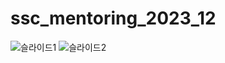 # ssc_mentoring_2023_12


![슬라이드1](https://github.com/hyeon95y/ssc_mentoring_2023_12/assets/24773116/742e9a27-7dfb-4e81-9545-8aac9f72869d)
![슬라이드2](https://github.com/hyeon95y/ssc_mentoring_2023_12/assets/24773116/8cd59853-d63c-4a0f-940a-8076bc365f93)
